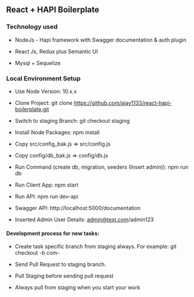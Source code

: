 ## React + HAPI Boilerplate

### Technology used
* NodeJs - Hapi framework with Swagger documentation & auth plugin

* React Js, Redux plus Semantic UI

* Mysql + Sequelize

### Local Environment Setup
* Use Node Version: 10.x.x

* Clone Project: git clone https://github.com/ajay1133/react-hapi-boilerplate.git

* Switch to staging Branch: git checkout staging

* Install Node Packages: npm install

* Copy src/config_bak.js => src/config.js

* Copy config/db_bak.js => config/db.js

* Run Command (create db, migration, seeders (Insert admin)): npm run db

* Run Client App: npm start

* Run API: npm run dev-api

* Swagger API: http://localhost:5000/documentation

* Inserted Admin User Details: admin@test.com/admin123


#### Development process for new tasks:

* Create task specific branch from staging always. For example: git checkout -b com-<TASKNO>

* Send Pull Request to staging branch.

* Pull Staging before sending pull request

* Always pull from staging when you start your work



